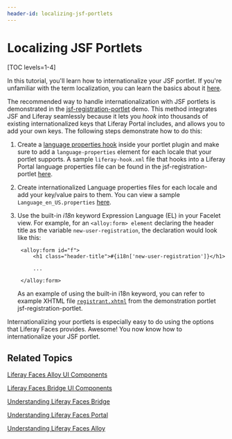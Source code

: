 ```yaml
---
header-id: localizing-jsf-portlets
---
```


# Localizing JSF Portlets

[TOC levels=1-4]

In this tutorial, you'll learn how to internationalize your JSF portlet. If
you're unfamiliar with the term localization, you can learn the basics about it
[here](http://en.wikipedia.org/wiki/Internationalization_and_localization).

The recommended way to handle internationalization with JSF portlets is
demonstrated in the
[jsf-registration-portlet](https://github.com/liferay/liferay-faces-portal/blob/2.0.0/demo/jsf-registration-portlet)
demo. This method integrates JSF and Liferay seamlessly because it lets you
*hook* into thousands of existing internationalized keys that Liferay Portal
includes, and allows you to add your own keys. The following steps demonstrate
how to do this:
   
1. Create a [language properties hook](/docs/6-2/tutorials/-/knowledge_base/t/overriding-language-properties-using-a-hook)
   inside your portlet plugin and make sure to add a `language-properties`
   element for each locale that your portlet supports. A sample
   `liferay-hook.xml` file that hooks into a Liferay Portal language properties
   file can be found in the jsf-registration-portlet
   [here](https://github.com/liferay/liferay-faces-portal/blob/2.0.0/demo/jsf-registration-portlet/src/main/webapp/WEB-INF/liferay-hook.xml).

2. Create internationalized Language properties files for each locale and add
   your key/value pairs to them. You can view a sample
   `Language_en_US.properties` [here](https://github.com/liferay/liferay-faces-portal/blob/2.0.0/demo/jsf-registration-portlet/src/main/resources/Language_en_US.properties).

3. Use the built-in *i18n* keyword Expression Language (EL) in your Facelet
   view. For example, for an `<alloy:form> element` declaring the header title as
   the variable `new-user-registration`, the declaration would look like this:

        <alloy:form id="f">
            <h1 class="header-title">#{i18n['new-user-registration']}</h1>

            ...

        </alloy:form>

    As an example of using the built-in i18n keyword, you can refer to example
    XHTML file [`registrant.xhtml`](https://github.com/liferay/liferay-faces-portal/blob/2.0.0/demo/jsf-registration-portlet/src/main/webapp/WEB-INF/views/registrant.xhtml)
    from the demonstration portlet jsf-registration-portlet.

Internationalizing your portlets is especially easy to do using the options that
Liferay Faces provides. Awesome! You now know how to internationalize your JSF
portlet. 

## Related Topics

[Liferay Faces Alloy UI Components](/docs/6-2/tutorials/-/knowledge_base/t/liferay-faces-alloy-ui-components)

[Liferay Faces Bridge UI Components](/docs/6-2/tutorials/-/knowledge_base/t/liferay-faces-bridge-ui-components)

[Understanding Liferay Faces Bridge](/docs/6-2/tutorials/-/knowledge_base/t/understanding-liferay-faces-bridge)

[Understanding Liferay Faces Portal](/docs/6-2/tutorials/-/knowledge_base/t/understanding-liferay-faces-portal)

[Understanding Liferay Faces Alloy](/docs/6-2/tutorials/-/knowledge_base/t/understanding-liferay-faces-alloy)
